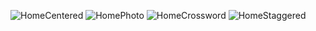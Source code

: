 ![HomeCentered](https://github.com/mysticaltofu/DH150-NATALIEMAZMANIAN/blob/main/HomeCentered.png)
![HomePhoto](https://github.com/mysticaltofu/DH150-NATALIEMAZMANIAN/blob/main/HomePhoto.png)
![HomeCrossword](https://github.com/mysticaltofu/DH150-NATALIEMAZMANIAN/blob/main/HomeCrossword.png)
![HomeStaggered](https://github.com/mysticaltofu/DH150-NATALIEMAZMANIAN/blob/main/HomeStaggered.png)
